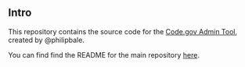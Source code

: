 ## Intro


This repository contains the source code for the [Code.gov Admin Tool](https://github.com/presidential-innovation-fellows/code-gov-admintool), created by @philipbale.

You can find find the README for the main repository [here](https://github.com/presidential-innovation-fellows/code-gov-admintool/blob/master/README.md).
